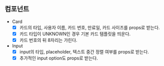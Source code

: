 ## 컴포넌트

- Card
  - [x] 카드의 타입, 사용자 이름, 카드 번호, 만료일, 카드 사이즈를 props로 받는다.
  - [x] 카드 타입이 UNKNOWN인 경우 기본 카드 템플릿을 띄운다.
  - [x] 카드 번호의 뒤 8자리는 가린다.
- Input
  - [x] input의 타입, placeholder, 텍스트 중간 정렬 여부를 props로 받는다.
  - [x] 추가적인 input option도 props로 받는다.
